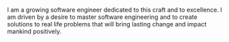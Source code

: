 I am a growing software engineer dedicated to this craft and to excellence. I am driven by a desire to master software engineering and to create solutions to real life problems that will bring lasting change and impact mankind positively.
